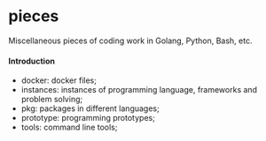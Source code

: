 # pieces
Miscellaneous pieces of coding work in Golang, Python, Bash, etc.


#### Introduction

- docker: docker files;
- instances: instances of programming language, frameworks and problem solving;
- pkg: packages in different languages;
- prototype: programming prototypes;
- tools: command line tools;
